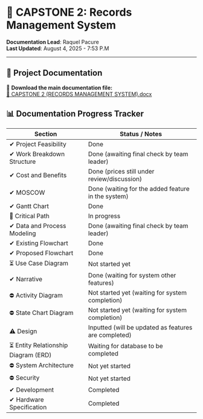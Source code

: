 # 📁 CAPSTONE 2: Records Management System

**Documentation Lead**: Raquel Pacure  
**Last Updated**: August 4, 2025 - 7:53 P.M

---

## 📄 Project Documentation

🔗 **Download the main documentation file:**  
[📎 CAPSTONE 2 (RECORDS MANAGEMENT SYSTEM).docx](https://docs.google.com/document/d/1fYcvhxt9zDqDdhzg1XfsIErCNLb5qLRN/edit?usp=sharing&ouid=104714777232985337086&rtpof=true&sd=true)  


## 📊 Documentation Progress Tracker

| Section                               | Status / Notes                                                                 |
|---------------------------------------|--------------------------------------------------------------------------------|
| ✔︎ Project Feasibility                 | Done                                                                          |
| ✔︎ Work Breakdown Structure            | Done (awaiting final check by team leader)                                    |
| ✔︎ Cost and Benefits                   | Done (prices still under review/discussion)                                   |
| ✔︎ MOSCOW                              | Done (waiting for the added feature in the system)                          |
| ✔︎ Gantt Chart                         | Done                                           |
| 🔄 Critical Path                       | In progress                                  |
| ✔︎ Data and Process Modeling           | Done (awaiting final check by team leader)                                    |
| ✔︎ Existing Flowchart                  | Done                                                                          |
| ✔︎ Proposed Flowchart                  | Done                                                                          |
| ⏳ Use Case Diagram                    | Not started yet                                                               |
| ✔︎ Narrative                           | Done (waiting for system other features)                               |
| ⛔ Activity Diagram                    | Not started yet (waiting for system completion)                               |
| ⛔ State Chart Diagram                 | Not started yet (waiting for system completion)                                |
| ⚠️ Design                              | Inputted (will be updated as features are completed)                          |
| ⏳ Entity Relationship Diagram (ERD)   | Waiting for database to be completed                                          |
| ⛔ System Architecture                 | Not yet started                                                              |
| ⛔ Security                            | Not yet started                                                              |
| ✔︎ Development                         | Completed                                                                     |
| ✔︎ Hardware Specification            | Completed                                                                       |